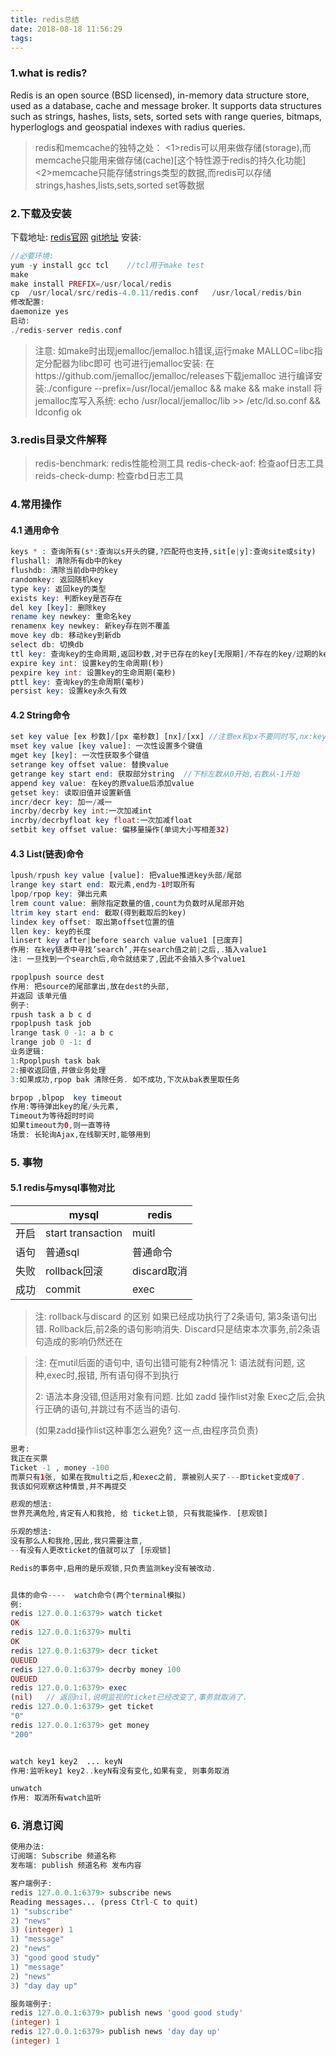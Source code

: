 ```yaml
---
title: redis总结
date: 2018-08-18 11:56:29
tags:
---
```

### 1.what is redis?
Redis is an open source (BSD licensed), in-memory data structure store, used as a database, cache and message broker. It supports data structures such as strings, hashes, lists, sets, sorted sets with range queries, bitmaps, hyperloglogs and geospatial indexes with radius queries.
> redis和memcache的独特之处：
> <1>redis可以用来做存储(storage),而memcache只能用来做存储(cache)[这个特性源于redis的持久化功能]
> <2>memcache只能存储strings类型的数据,而redis可以存储strings,hashes,lists,sets,sorted set等数据

### 2.下载及安装
下载地址: [redis官网](http://redis.io)
        [git地址](https://github.com/MicrosoftArchive/redis/releases)
安装: 
```php
//必要环境: 
yum -y install gcc tcl    //tcl用于make test
make
make install PREFIX=/usr/local/redis
cp  /usr/local/src/redis-4.0.11/redis.conf   /usr/local/redis/bin
修改配置:
daemonize yes
启动:
./redis-server redis.conf
```

> 注意:
> 如make时出现jemalloc/jemalloc.h错误,运行make MALLOC=libc指定分配器为libc即可
> 也可进行jemalloc安装:
> 在https://github.com/jemalloc/jemalloc/releases下载jemalloc
> 进行编译安装:./configure --prefix=/usr/local/jemalloc && make && make install
> 将jemalloc库写入系统:
> echo /usr/local/jemalloc/lib >> /etc/ld.so.conf && ldconfig
> ok

### 3.redis目录文件解释
> redis-benchmark: redis性能检测工具
> redis-check-aof: 检查aof日志工具
> reids-check-dump: 检查rbd日志工具

### 4.常用操作
#### 4.1 通用命令
```php
keys * : 查询所有(s*:查询以s开头的键,?匹配符也支持,sit[e|y]:查询site或sity)
flushall: 清除所有db中的key
flushdb: 清除当前db中的key
randomkey: 返回随机key
type key: 返回key的类型
exists key: 判断key是否存在
del key [key]: 删除key
rename key newkey: 重命名key
renamenx key newkey: 新key存在则不覆盖
move key db: 移动key到新db
select db: 切换db
ttl key: 查询key的生命周期,返回秒数,对于已存在的key[无限期]/不存在的key/过期的key都返回-1
expire key int: 设置key的生命周期(秒)
pexpire key int: 设置key的生命周期(毫秒)
pttl key: 查询key的生命周期(毫秒)
persist key: 设置key永久有效
```
#### 4.2 String命令
```php
set key value [ex 秒数]/[px 毫秒数] [nx]/[xx] //注意ex和px不要同时写,nx:key不存在时执行操作;xx:key存在时执行操作
mset key value [key value]: 一次性设置多个键值
mget key [key]: 一次性获取多个键值
setrange key offset value: 替换value
getrange key start end: 获取部分string  //下标左数从0开始,右数从-1开始
append key value: 在key的原value后添加value
getset key: 读取旧值并设置新值
incr/decr key: 加一/减一
incrby/decrby key int:一次加减int
incrby/decrbyfloat key float:一次加减float
setbit key offset value: 偏移量操作(单词大小写相差32)

```
#### 4.3 List(链表)命令
```php
lpush/rpush key value [value]: 把value推进key头部/尾部
lrange key start end: 取元素,end为-1时取所有
lpop/rpop key: 弹出元素
lrem count value: 删除指定数量的值,count为负数时从尾部开始
ltrim key start end: 截取(得到截取后的key)
lindex key offset: 取出第offset位置的值
llen key: key的长度
linsert key after|before search value value1 [已废弃]
作用: 在key链表中寻找’search’,并在search值之前|之后,.插入value1
注: 一旦找到一个search后,命令就结束了,因此不会插入多个value1

rpoplpush source dest
作用: 把source的尾部拿出,放在dest的头部,
并返回 该单元值
例子:
rpush task a b c d
rpoplpush task job
lrange task 0 -1: a b c
lrange job 0 -1: d
业务逻辑:
1:Rpoplpush task bak
2:接收返回值,并做业务处理
3:如果成功,rpop bak 清除任务. 如不成功,下次从bak表里取任务

brpop ,blpop  key timeout
作用:等待弹出key的尾/头元素, 
Timeout为等待超时时间
如果timeout为0,则一直等待
场景: 长轮询Ajax,在线聊天时,能够用到


```
### 5. 事物
#### 5.1 redis与mysql事物对比

|      | mysql | redis |
| ---- | ---- | ----- |
| 开启 | start transaction | muitl |
| 语句 | 普通sql | 普通命令 |
| 失败 | rollback回滚 | discard取消 |
| 成功 | commit | exec |

> 注: rollback与discard 的区别
> 如果已经成功执行了2条语句, 第3条语句出错.
> Rollback后,前2条的语句影响消失.
> Discard只是结束本次事务,前2条语句造成的影响仍然还在

> 注:
> 在mutil后面的语句中, 语句出错可能有2种情况
> 1: 语法就有问题, 
> 这种,exec时,报错, 所有语句得不到执行
> 
> 2: 语法本身没错,但适用对象有问题. 比如 zadd 操作list对象
> Exec之后,会执行正确的语句,并跳过有不适当的语句.
> 
> (如果zadd操作list这种事怎么避免? 这一点,由程序员负责)

```php
思考: 
我正在买票
Ticket -1 , money -100
而票只有1张, 如果在我multi之后,和exec之前, 票被别人买了---即ticket变成0了.
我该如何观察这种情景,并不再提交

悲观的想法: 
世界充满危险,肯定有人和我抢, 给 ticket上锁, 只有我能操作. [悲观锁]

乐观的想法:
没有那么人和我抢,因此,我只需要注意,
--有没有人更改ticket的值就可以了 [乐观锁]

Redis的事务中,启用的是乐观锁,只负责监测key没有被改动.


具体的命令----  watch命令(两个terminal模拟)
例: 
redis 127.0.0.1:6379> watch ticket
OK
redis 127.0.0.1:6379> multi
OK
redis 127.0.0.1:6379> decr ticket
QUEUED
redis 127.0.0.1:6379> decrby money 100
QUEUED
redis 127.0.0.1:6379> exec
(nil)   // 返回nil,说明监视的ticket已经改变了,事务就取消了.
redis 127.0.0.1:6379> get ticket
"0"
redis 127.0.0.1:6379> get money
"200"


watch key1 key2  ... keyN
作用:监听key1 key2..keyN有没有变化,如果有变, 则事务取消

unwatch 
作用: 取消所有watch监听
```
### 6. 消息订阅

```php
使用办法:
订阅端: Subscribe 频道名称
发布端: publish 频道名称 发布内容

客户端例子:
redis 127.0.0.1:6379> subscribe news
Reading messages... (press Ctrl-C to quit)
1) "subscribe"
2) "news"
3) (integer) 1
1) "message"
2) "news"
3) "good good study"
1) "message"
2) "news"
3) "day day up"

服务端例子:
redis 127.0.0.1:6379> publish news 'good good study'
(integer) 1
redis 127.0.0.1:6379> publish news 'day day up'
(integer) 1

```
































































